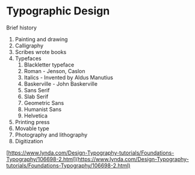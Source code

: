 # Typographic Design

Brief history

1. Painting and drawing
2. Calligraphy
3. Scribes wrote books
4. Typefaces
   1. Blackletter typeface
   2. Roman - Jenson, Caslon
   3. Italics - Invented by Aldus Manutius
   4. Baskerville - John Baskerville
   5. Sans Serif
   6. Slab Serif
   7. Geometric Sans
   8. Humanist Sans
   9. Helvetica
5. Printing press
6. Movable type
7. Photography and lithography
8. Digitization

[https://www.lynda.com/Design-Typography-tutorials/Foundations-Typography/106698-2.html](https://www.lynda.com/Design-Typography-tutorials/Foundations-Typography/106698-2.html)

